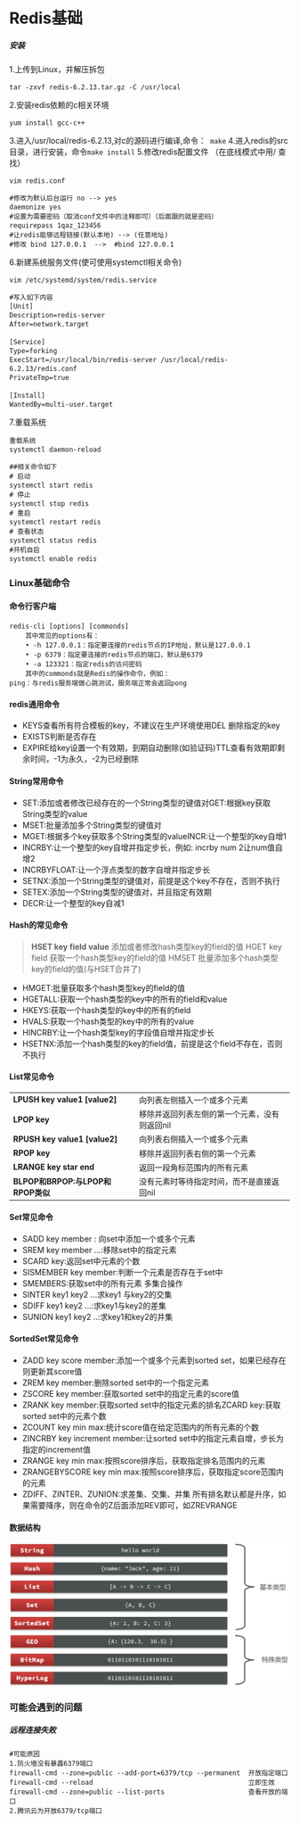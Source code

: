 # Redis基础

##### 安装

1.上传到Linux，并解压拆包

```
tar -zxvf redis-6.2.13.tar.gz -C /usr/local
```

2.安装redis依赖的c相关环境

```
yum install gcc-c++
```

3.进入/usr/local/redis-6.2.13,对c的源码进行编译,命令：`  make ` 
4.进入redis的src目录，进行安装，命令`make install`
5.修改redis配置文件 （在底线模式中用/  查找）

```
vim redis.conf
```

```
#修改为默认后台运行 no --> yes
daemonize yes
#设置为需要密码（取消conf文件中的注释即可）（后面跟的就是密码）
requirepass 1qaz_123456
#让redis能够远程链接(默认本地) --> (任意地址)
#修改 bind 127.0.0.1  -->  #bind 127.0.0.1
```

6.新建系统服务文件(使可使用systemctl相关命令)

```
vim /etc/systemd/system/redis.service
```

```
#写入如下内容
[Unit]
Description=redis-server
After=network.target

[Service]
Type=forking
ExecStart=/usr/local/bin/redis-server /usr/local/redis-6.2.13/redis.conf
PrivateTmp=true

[Install]
WantedBy=multi-user.target
```

7.重载系统

```
重载系统
systemctl daemon-reload
```

```
##相关命令如下
# 启动
systemctl start redis
# 停止
systemctl stop redis
# 重启
systemctl restart redis
# 查看状态
systemctl status redis
#开机自启
systemctl enable redis
```

### Linux基础命令

#### 命令行客户端

```
redis-cli [options] [commonds]
	其中常见的options有：
	• -h 127.0.0.1：指定要连接的redis节点的IP地址，默认是127.0.0.1
	• -p 6379：指定要连接的redis节点的端口，默认是6379
	• -a 123321：指定redis的访问密码 
	其中的commonds就是Redis的操作命令，例如：
ping：与redis服务端做心跳测试，服务端正常会返回pong
```

#### redis通用命令

- KEYS查看所有符合模板的key，不建议在生产环境使用DEL 删除指定的key
- EXISTS判断是否存在
- EXPIRE给key设置一个有效期，到期自动删除(如验证码)TTL查看有效期即剩余时间，-1为永久，-2为已经删除

#### String常用命令

- SET:添加或者修改已经存在的一个String类型的键值对GET:根据key获取String类型的value
- MSET:批量添加多个String类型的键值对
- MGET:根据多个key获取多个String类型的valueINCR:让一个整型的key自增1
- INCRBY:让一个整型的key自增并指定步长，例如: incrby num 2让num值自增2
- INCRBYFLOAT:让一个浮点类型的数字自增并指定步长
- SETNX:添加一个String类型的键值对，前提是这个key不存在，否则不执行
- SETEX:添加一个String类型的键值对，并且指定有效期
- DECR:让一个整型的key自减1

#### Hash的常见命令

> **HSET key field value**					添加或者修改hash类型key的field的值
> HGET key field							  获取一个hash类型key的field的值
> HMSET										   批量添加多个hash类型key的field的值(与HSET合并了)

- HMGET:批量获取多个hash类型key的field的值
- HGETALL:获取一个hash类型的key中的所有的field和value
- HKEYS:获取一个hash类型的key中的所有的field
- HVALS:获取一个hash类型的key中的所有的value
- HINCRBY:让一个hash类型key的字段值自增并指定步长
- HSETNX:添加一个hash类型的key的field值，前提是这个field不存在，否则不执行

#### List常见命令

|      |      |
| ---- | -------------- |
| **LPUSH key value1 [value2]** | 向列表左侧插入一个或多个元素                  |
| **LPOP key**                      | 移除并返回列表左侧的第一个元素，没有则返回nil |
| **RPUSH key value1 [value2]**     | 向列表右侧插入一个或多个元素 |
| **RPOP key**                      | 移除并返回列表右侧的第一个元素          |
| **LRANGE key star end**           | 返回一段角标范围内的所有元素            |
| **BLPOP和BRPOP:与LPOP和RPOP类似** | 没有元素时等待指定时间，而不是直接返回nil     |

#### Set常见命令
- SADD key member :	向set中添加一个或多个元素
- SREM key member ...:移除set中的指定元素
- SCARD key:返回set中元素的个数
- SISMEMBER key member:判断一个元素是否存在于set中
- SMEMBERS:获取set中的所有元素
多集合操作
- SINTER key1 key2 ...求key1 与key2的交集
- SDIFF key1 key2 ...:求key1与key2的差集
- SUNION key1 key2 ..:求key1和key2的并集

#### SortedSet常见命令

- ZADD key score member:添加一个或多个元素到sorted set，如果已经存在则更新其score值
- ZREM key member:删除sorted set中的一个指定元素
- ZSCORE key member:获取sorted set中的指定元素的score值
- ZRANK key member:获取sorted set中的指定元素的排名ZCARD key:获取sorted set中的元素个数
- ZCOUNT key min max:统计score值在给定范围内的所有元素的个数
- ZINCRBY key increment member:让sorted set中的指定元素自增，步长为指定的increment值
- ZRANGE key min max:按照score排序后，获取指定排名范围内的元素
- ZRANGEBYSCORE key min max:按照score排序后，获取指定score范围内的元素
- ZDIFF、ZINTER、ZUNION:求差集、交集、并集
	所有排名默认都是升序，如果需要降序，则在命令的Z后面添加REV即可，如ZREVRANGE

#### 数据结构

<img src="Redis.assets/image-20230816232102609.png" alt="image-20230816232102609" style="zoom:80%;" />



### 可能会遇到的问题

##### 远程连接失败

```
#可能原因
1.防火墙没有暴露6379端口
firewall-cmd --zone=public --add-port=6379/tcp --permanent 	开放指定端口
firewall-cmd --reload										立即生效
firewall-cmd --zone=public --list-ports						查看开放的端口
2.腾讯云为开放6379/tcp端口
```

